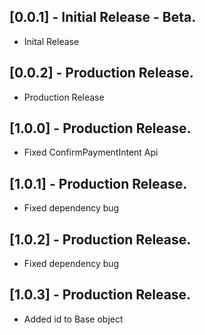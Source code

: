 ## [0.0.1] - Initial Release - Beta.

- Inital Release

## [0.0.2] - Production Release.

- Production Release

## [1.0.0] - Production Release.

- Fixed ConfirmPaymentIntent Api

## [1.0.1] - Production Release.

- Fixed dependency bug

## [1.0.2] - Production Release.

- Fixed dependency bug

## [1.0.3] - Production Release.

- Added id to Base object
